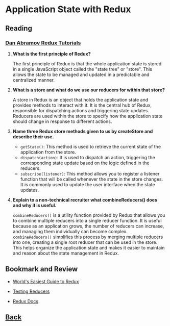 # Application State with Redux

## Reading

### [Dan Abramov Redux Tutorials](https://egghead.io/courses/getting-started-with-redux)

1. **What is the first principle of Redux?**
   
   The first principle of Redux is that the whole application state is stored in a single JavaScript object called the "state tree" or "store". This allows the state to be managed and updated in a predictable and centralized manner.

2. **What is a store and what do we use our reducers for within that store?**
   
   A store in Redux is an object that holds the application state and provides methods to interact with it. It is the central hub of Redux, responsible for dispatching actions and triggering state updates. Reducers are used within the store to specify how the application state should change in response to different actions.

3. **Name three Redux store methods given to us by createStore and describe their use.**
   
   - `getState()`: This method is used to retrieve the current state of the application from the store.
   - `dispatch(action)`: It is used to dispatch an action, triggering the corresponding state update based on the logic defined in the reducers.
   - `subscribe(listener)`: This method allows you to register a listener function that will be called whenever the state in the store changes. It is commonly used to update the user interface when the state updates.

4. **Explain to a non-technical recruiter what combineReducers() does and why it is useful.**
   
   `combineReducers()` is a utility function provided by Redux that allows you to combine multiple reducers into a single reducer function. It is useful because as an application grows, the number of reducers can increase, and managing them individually can become complex. `combineReducers()` simplifies this process by merging multiple reducers into one, creating a single root reducer that can be used in the store. This helps organize the application state and makes it easier to maintain and reason about the state management in Redux.

## Bookmark and Review

- [World's Easiest Guide to Redux](https://medium.freecodecamp.org/understanding-redux-the-worlds-easiest-guide-to-beginning-redux-c695f45546f6)

- [Testing Reducers](https://medium.com/@netxm/testing-redux-reducers-with-jest-6653abbfe3e1)

- [Redux Docs](https://redux.js.org/)

## [Back](../401readingNotes.md)